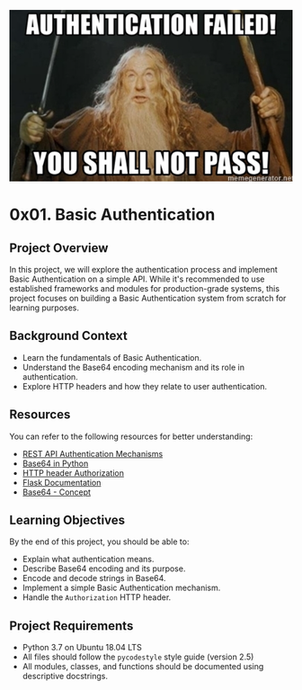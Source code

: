 ![Alt text for the image](./^_^.png)
# 0x01. Basic Authentication

## Project Overview
In this project, we will explore the authentication process and implement Basic Authentication on a simple API. While it's recommended to use established frameworks and modules for production-grade systems, this project focuses on building a Basic Authentication system from scratch for learning purposes.

## Background Context
- Learn the fundamentals of Basic Authentication.
- Understand the Base64 encoding mechanism and its role in authentication.
- Explore HTTP headers and how they relate to user authentication.

## Resources
You can refer to the following resources for better understanding:
- [REST API Authentication Mechanisms](https://www.freecodecamp.org/news/how-to-use-rest-api/)
- [Base64 in Python](https://docs.python.org/3.7/library/base64.html)
- [HTTP header Authorization](https://developer.mozilla.org/en-US/docs/Web/HTTP/Headers/Authorization)
- [Flask Documentation](https://flask.palletsprojects.com/)
- [Base64 - Concept](https://en.wikipedia.org/wiki/Base64)

## Learning Objectives
By the end of this project, you should be able to:
- Explain what authentication means.
- Describe Base64 encoding and its purpose.
- Encode and decode strings in Base64.
- Implement a simple Basic Authentication mechanism.
- Handle the `Authorization` HTTP header.

## Project Requirements
- Python 3.7 on Ubuntu 18.04 LTS
- All files should follow the `pycodestyle` style guide (version 2.5)
- All modules, classes, and functions should be documented using descriptive docstrings.
